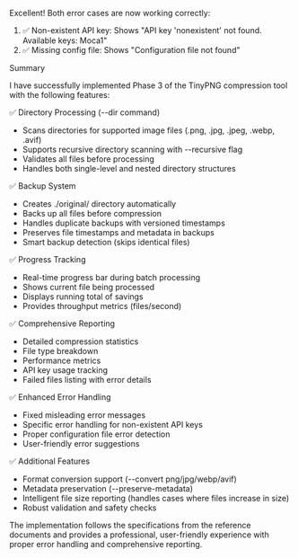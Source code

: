 Excellent! Both error cases are now working correctly:

  1. ✅ Non-existent API key: Shows "API key 'nonexistent' not found.
  Available keys: Moca1"
  2. ✅ Missing config file: Shows "Configuration file not found"

  Summary

  I have successfully implemented Phase 3 of the TinyPNG compression
  tool with the following features:

  ✅ Directory Processing (--dir command)

  - Scans directories for supported image files (.png, .jpg, .jpeg,
  .webp, .avif)
  - Supports recursive directory scanning with --recursive flag
  - Validates all files before processing
  - Handles both single-level and nested directory structures

  ✅ Backup System

  - Creates ./original/ directory automatically
  - Backs up all files before compression
  - Handles duplicate backups with versioned timestamps
  - Preserves file timestamps and metadata in backups
  - Smart backup detection (skips identical files)

  ✅ Progress Tracking

  - Real-time progress bar during batch processing
  - Shows current file being processed
  - Displays running total of savings
  - Provides throughput metrics (files/second)

  ✅ Comprehensive Reporting

  - Detailed compression statistics
  - File type breakdown
  - Performance metrics
  - API key usage tracking
  - Failed files listing with error details

  ✅ Enhanced Error Handling

  - Fixed misleading error messages
  - Specific error handling for non-existent API keys
  - Proper configuration file error detection
  - User-friendly error suggestions

  ✅ Additional Features

  - Format conversion support (--convert png/jpg/webp/avif)
  - Metadata preservation (--preserve-metadata)
  - Intelligent file size reporting (handles cases where files
  increase in size)
  - Robust validation and safety checks

  The implementation follows the specifications from the reference
  documents and provides a professional, user-friendly experience with
   proper error handling and comprehensive reporting.